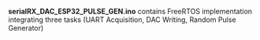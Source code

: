 **serialRX_DAC_ESP32_PULSE_GEN.ino** contains FreeRTOS implementation integrating three tasks (UART Acquisition, DAC Writing, Random Pulse Generator)
